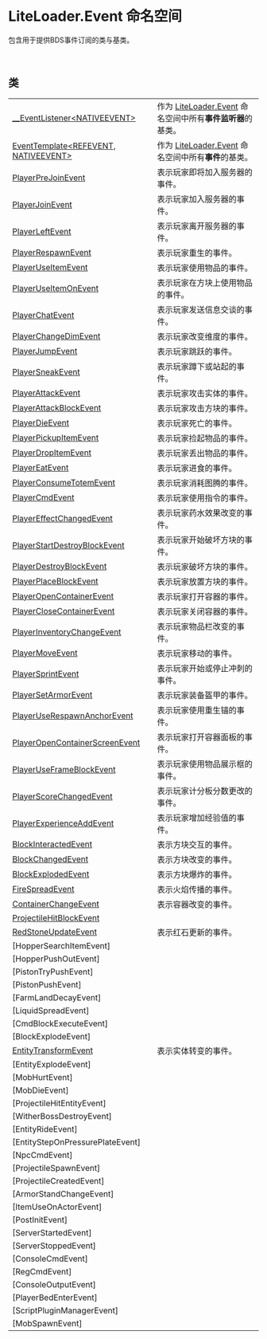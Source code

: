 # LiteLoader.Event 命名空间

包含用于提供BDS事件订阅的类与基类。

<br>

## 类

|||
|-|-|
|[__EventListener\<NATIVEEVENT\>](TemplateClass/__EventListener_NATIVEEVENT/__EventListener_NATIVEEVENT)|作为 [LiteLoader.Event](../../LiteLoader.Event) 命名空间中所有**事件监听器**的基类。|
|[EventTemplate\<REFEVENT, NATIVEEVENT\>](TemplateClass/EventTemplate_REFEVENT_NATIVEEVENT/EventTemplate_REFEVENT_NATIVEEVENT)|作为 [LiteLoader.Event](../../LiteLoader.Event) 命名空间中所有**事件**的基类。| 
|[PlayerPreJoinEvent](Class/PlayerPreJoinEvent)|表示玩家即将加入服务器的事件。|
|[PlayerJoinEvent](Class/PlayerJoinEvent)|表示玩家加入服务器的事件。|
|[PlayerLeftEvent](Class/PlayerLeftEvent)|表示玩家离开服务器的事件。|
|[PlayerRespawnEvent](Class/PlayerRespawnEvent)|表示玩家重生的事件。|
|[PlayerUseItemEvent](Class/PlayerUseItemEvent)|表示玩家使用物品的事件。|
|[PlayerUseItemOnEvent](Class/PlayerUseItemOnEvent)|表示玩家在方块上使用物品的事件。|
|[PlayerChatEvent](Class/PlayerChatEvent)|表示玩家发送信息交谈的事件。|
|[PlayerChangeDimEvent](Class/PlayerChangeDimEvent)|表示玩家改变维度的事件。|
|[PlayerJumpEvent](Class/PlayerJumpEvent)|表示玩家跳跃的事件。|
|[PlayerSneakEvent](Class/PlayerSneakEvent)|表示玩家蹲下或站起的事件。|
|[PlayerAttackEvent](Class/PlayerAttackEvent)|表示玩家攻击实体的事件。|
|[PlayerAttackBlockEvent](Class/PlayerAttackBlockEvent)|表示玩家攻击方块的事件。|
|[PlayerDieEvent](Class/PlayerDieEvent)|表示玩家死亡的事件。|
|[PlayerPickupItemEvent](Class/PlayerPickupItemEvent)|表示玩家捡起物品的事件。|
|[PlayerDropItemEvent](Class/PlayerDropItemEvent)|表示玩家丢出物品的事件。|
|[PlayerEatEvent](Class/PlayerEatEvent)|表示玩家进食的事件。|
|[PlayerConsumeTotemEvent](Class/PlayerConsumeTotemEvent)|表示玩家消耗图腾的事件。|
|[PlayerCmdEvent](Class/PlayerCmdEvent)|表示玩家使用指令的事件。|
|[PlayerEffectChangedEvent](Class/PlayerEffectChangedEvent)|表示玩家药水效果改变的事件。|
|[PlayerStartDestroyBlockEvent](Class/PlayerStartDestroyBlockEvent)|表示玩家开始破坏方块的事件。|
|[PlayerDestroyBlockEvent](Class/PlayerDestroyBlockEvent)|表示玩家破坏方块的事件。|
|[PlayerPlaceBlockEvent](Class/PlayerPlaceBlockEvent)|表示玩家放置方块的事件。|
|[PlayerOpenContainerEvent](Class/PlayerOpenContainerEvent)|表示玩家打开容器的事件。|
|[PlayerCloseContainerEvent](Class/PlayerCloseContainerEvent)|表示玩家关闭容器的事件。|
|[PlayerInventoryChangeEvent](Class/PlayerInventoryChangeEvent)|表示玩家物品栏改变的事件。|
|[PlayerMoveEvent](Class/PlayerMoveEvent)|表示玩家移动的事件。|
|[PlayerSprintEvent](Class/PlayerSprintEvent)|表示玩家开始或停止冲刺的事件。|
|[PlayerSetArmorEvent](Class/PlayerSetArmorEvent)|表示玩家装备盔甲的事件。|
|[PlayerUseRespawnAnchorEvent](Class/PlayerUseRespawnAnchorEvent)|表示玩家使用重生锚的事件。|
|[PlayerOpenContainerScreenEvent](Class/PlayerOpenContainerScreenEvent)|表示玩家打开容器面板的事件。|
|[PlayerUseFrameBlockEvent](Class/PlayerUseFrameBlockEvent)|表示玩家使用物品展示框的事件。|
|[PlayerScoreChangedEvent](Class/PlayerScoreChangedEvent)|表示玩家计分板分数更改的事件。|
|[PlayerExperienceAddEvent](Class/PlayerExperienceAddEvent)|表示玩家增加经验值的事件。|
|[BlockInteractedEvent](Class/BlockInteractedEvent)|表示方块交互的事件。|
|[BlockChangedEvent](Class/BlockChangedEvent)|表示方块改变的事件。|
|[BlockExplodedEvent](Class/BlockExplodedEvent)|表示方块爆炸的事件。|
|[FireSpreadEvent](Class/FireSpreadEvent)|表示火焰传播的事件。|
|[ContainerChangeEvent](Class/ContainerChangeEvent)|表示容器改变的事件。|
|[ProjectileHitBlockEvent](Class/ProjectileHitBlockEvent)||
|[RedStoneUpdateEvent](Class/RedStoneUpdateEvent)|表示红石更新的事件。|
|[HopperSearchItemEvent]||
|[HopperPushOutEvent]||
|[PistonTryPushEvent]||
|[PistonPushEvent]||
|[FarmLandDecayEvent]||
|[LiquidSpreadEvent]||
|[CmdBlockExecuteEvent]||
|[BlockExplodeEvent]||
|[EntityTransformEvent](Class/EntityTransformEvent)|表示实体转变的事件。|
|[EntityExplodeEvent]||
|[MobHurtEvent]||
|[MobDieEvent]||
|[ProjectileHitEntityEvent]||
|[WitherBossDestroyEvent]||
|[EntityRideEvent]||
|[EntityStepOnPressurePlateEvent]||
|[NpcCmdEvent]||
|[ProjectileSpawnEvent]||
|[ProjectileCreatedEvent]||
|[ArmorStandChangeEvent]||
|[ItemUseOnActorEvent]||
|[PostInitEvent]||
|[ServerStartedEvent]||
|[ServerStoppedEvent]||
|[ConsoleCmdEvent]||
|[RegCmdEvent]||
|[ConsoleOutputEvent]||
|[PlayerBedEnterEvent]||
|[ScriptPluginManagerEvent]||
|[MobSpawnEvent]||